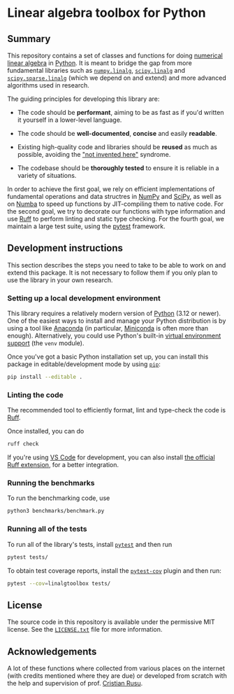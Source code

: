 # Linear algebra toolbox for Python

## Summary

This repository contains a set of classes and functions for doing [numerical linear algebra](https://en.wikipedia.org/wiki/Numerical_linear_algebra) in [Python](https://www.python.org/). It is meant to bridge the gap from more fundamental libraries such as [`numpy.linalg`](https://numpy.org/doc/stable/reference/routines.linalg.html), [`scipy.linalg`](https://docs.scipy.org/doc/scipy/reference/linalg.html) and [`scipy.sparse.linalg`](https://docs.scipy.org/doc/scipy/reference/sparse.linalg.html) (which we depend on and extend) and more advanced algorithms used in research.

The guiding principles for developing this library are:

- The code should be **performant**, aiming to be as fast as if you'd written it yourself in a lower-level language.

- The code should be **well-documented**, **concise** and easily **readable**.

- Existing high-quality code and libraries should be **reused** as much as possible, avoiding the ["not invented here"](https://en.wikipedia.org/wiki/Not_invented_here) syndrome.

- The codebase should be **thoroughly tested** to ensure it is reliable in a variety of situations.

In order to achieve the first goal, we rely on efficient implementations of fundamental operations and data structres in [NumPy](https://numpy.org/) and [SciPy](https://scipy.org/), as well as on [Numba](https://numba.pydata.org/) to speed up functions by JIT-compiling them to native code. For the second goal, we try to decorate our functions with type information and use [Ruff](https://github.com/astral-sh/ruff) to perform linting and static type checking. For the fourth goal, we maintain a large test suite, using the [pytest](https://docs.pytest.org/en/stable/) framework.

## Development instructions

This section describes the steps you need to take to be able to work on and extend this package.
It is not necessary to follow them if you only plan to use the library in your own research.

### Setting up a local development environment

This library requires a relatively modern version of [Python](https://www.python.org/) (3.12 or newer). One of the easiest ways to install and manage your Python distribution is by using a tool like [Anaconda](https://www.anaconda.com) (in particular, [Miniconda](https://docs.anaconda.com/miniconda/) is often more than enough). Alternatively, you could use Python's built-in [virtual environment support](https://docs.python.org/3/library/venv.html) (the `venv` module).

Once you've got a basic Python installation set up, you can install this package in editable/development mode by using [`pip`](https://pypi.org/project/pip/):

```sh
pip install --editable .
```

### Linting the code

The recommended tool to efficiently format, lint and type-check the code is [Ruff](https://github.com/astral-sh/ruff?tab=readme-ov-file).

Once installed, you can do

```sh
ruff check
```

If you're using [VS Code](https://code.visualstudio.com/) for development, you can also install [the official Ruff extension](https://marketplace.visualstudio.com/items?itemName=charliermarsh.ruff), for a better integration.

### Running the benchmarks

To run the benchmarking code, use

```sh
python3 benchmarks/benchmark.py
```

### Running all of the tests

To run all of the library's tests, install [`pytest`](https://docs.pytest.org/en/stable/) and then run

```sh
pytest tests/
```

To obtain test coverage reports, install the [`pytest-cov`](https://pypi.org/project/pytest-cov/) plugin and then run:

```sh
pytest --cov=linalgtoolbox tests/
```

## License

The source code in this repository is available under the permissive MIT license. See the [`LICENSE.txt`](LICENSE.txt) file for more information.

## Acknowledgements

A lot of these functions where collected from various places on the internet
(with credits mentioned where they are due) or developed from scratch
with the help and supervision of prof. [Cristian Rusu](https://cs.unibuc.ro/~crusu/).
